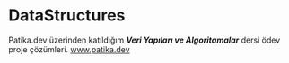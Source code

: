 # DataStructures
Patika.dev üzerinden katıldığım ***Veri Yapıları ve Algoritamalar*** dersi ödev proje çözümleri.   www.patika.dev
